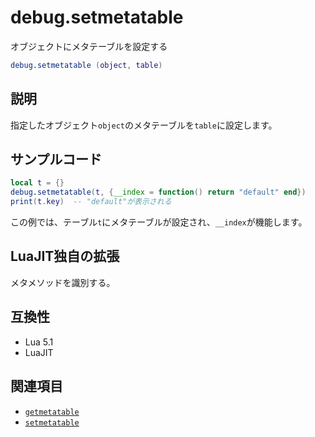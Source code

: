 # debug.setmetatable

オブジェクトにメタテーブルを設定する

```lua
debug.setmetatable (object, table)
```

## 説明

指定したオブジェクト`object`のメタテーブルを`table`に設定します。

## サンプルコード

```lua
local t = {}
debug.setmetatable(t, {__index = function() return "default" end})
print(t.key)  -- "default"が表示される
```

この例では、テーブル`t`にメタテーブルが設定され、`__index`が機能します。

## LuaJIT独自の拡張

メタメソッドを識別する。

## 互換性

- Lua 5.1
- LuaJIT

## 関連項目

- [`getmetatable`](../std/getmetatable.md)
- [`setmetatable`](../std/setmetatable.md)